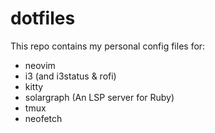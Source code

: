 # dotfiles

This repo contains my personal config files for:
- neovim
- i3 (and i3status & rofi)
- kitty
- solargraph (An LSP server for Ruby)
- tmux
- neofetch

